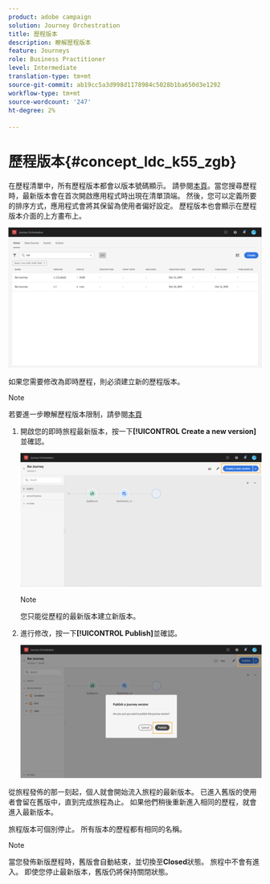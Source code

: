 ```yaml
---
product: adobe campaign
solution: Journey Orchestration
title: 歷程版本
description: 瞭解歷程版本
feature: Journeys
role: Business Practitioner
level: Intermediate
translation-type: tm+mt
source-git-commit: ab19cc5a3d998d1178984c5028b1ba650d3e1292
workflow-type: tm+mt
source-wordcount: '247'
ht-degree: 2%

---
```



# 歷程版本{#concept_ldc_k55_zgb}

在歷程清單中，所有歷程版本都會以版本號碼顯示。 請參閱[本頁](../building-journeys/using-the-journey-designer.md)。當您搜尋歷程時，最新版本會在首次開啟應用程式時出現在清單頂端。 然後，您可以定義所要的排序方式，應用程式會將其保留為使用者偏好設定。 歷程版本也會顯示在歷程版本介面的上方畫布上。

![](../assets/journeyversions1.png)

如果您需要修改為即時歷程，則必須建立新的歷程版本。

>[!NOTE]
>
>若要進一步瞭解歷程版本限制，請參閱[本頁](../about/limitations.md#journey-versions-limitations)

1. 開啟您的即時旅程最新版本，按一下&#x200B;**[!UICONTROL Create a new version]**&#x200B;並確認。

   ![](../assets/journeyversions2.png)

   >[!NOTE]
   >
   >您只能從歷程的最新版本建立新版本。

1. 進行修改，按一下&#x200B;**[!UICONTROL Publish]**&#x200B;並確認。

   ![](../assets/journeyversions3.png)

從旅程發佈的那一刻起，個人就會開始流入旅程的最新版本。 已進入舊版的使用者會留在舊版中，直到完成旅程為止。 如果他們稍後重新進入相同的歷程，就會進入最新版本。

旅程版本可個別停止。 所有版本的歷程都有相同的名稱。

>[!NOTE]
>
>當您發佈新版歷程時，舊版會自動結束，並切換至&#x200B;**Closed**&#x200B;狀態。 旅程中不會有進入。 即使您停止最新版本，舊版仍將保持關閉狀態。
